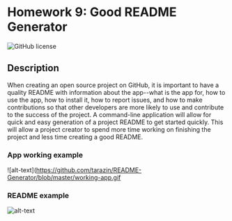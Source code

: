 # **Homework 9: Good README Generator**

![GitHub license](https://img.shields.io/badge/Made%20by-%40tarazin-pink)

## Description 

When creating an open source project on GitHub, it is important to have a quality README with information about the app--what is the app for, how to use the app, how to install it, how to report issues, and how to make contributions so that other developers are more likely to use and contribute to the success of the project. A command-line application will allow for quick and easy generation of a project README to get started quickly. This will allow a project creator to spend more time working on finishing the project and less time creating a good README. 

### App working example

![alt-text](https://github.com/tarazin/README-Generator/blob/master/working-app.gif

### README example

 ![alt-text](link)
